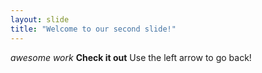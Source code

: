 ```yaml
---
layout: slide
title: "Welcome to our second slide!"
---
```

*awesome work* **Check it out**
Use the left arrow to go back!
